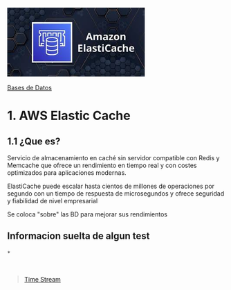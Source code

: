 ![Amazon Elastic Cache](../../00_assets/Bases%20de%20Datos/elasticcache-logo.jpeg)

[Bases de Datos](../../03-Bases_de_Datos/)

# 1. AWS Elastic Cache 

## 1.1 ¿Que es?

Servicio de almacenamiento en caché sin servidor compatible con Redis y Memcache que ofrece un rendimiento en tiempo real y con costes optimizados para aplicaciones modernas. 

ElastiCache puede escalar hasta cientos de millones de operaciones por segundo con un tiempo de respuesta de microsegundos y ofrece seguridad y fiabilidad de nivel empresarial

Se coloca "sobre" las BD para mejorar sus rendimientos

## Informacion suelta de algun test

    * 


<br/>

> [Time Stream](./timeStream.md)

<br/>